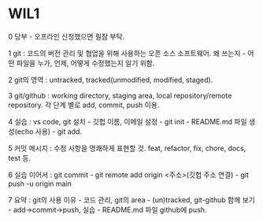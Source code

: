 # WIL1

0 당부 - 오프라인 신청했으면 필참 부탁.

1 git : 코드의 버전 관리 및 협업을 위해 사용하는 오픈 소스 소프트웨어. 왜 쓰는지 - 어떤 파일을 누가, 언제, 어떻게 수정했는지 알기 위함.

2 git의 영역 : untracked, tracked(unmodified, modified, staged). 

3 git/github : working directory, staging area, local repository/remote repository. 각 단계 별로 add, commit, push 이용.

4 실습 : vs code, git 설치 - 깃헙 이름, 이메일 설정 - git init - README.md 파일 생성(echo 사용) - git add.

5 커밋 메시지 : 수정 사항을 명쾌하게 표현할 것. feat, refactor, fix, chore, docs, test 등. 

6 실습 이어서 : git commit - git remote add origin <주소>(깃헙 주소 연결) - git push -u origin main 

7 요약 : git의 사용 이유 - 코드 관리, git의 area - (un)tracked, git-github 함께 보기 - add->commit->push, 실습 - README.md 파일 github에 push.